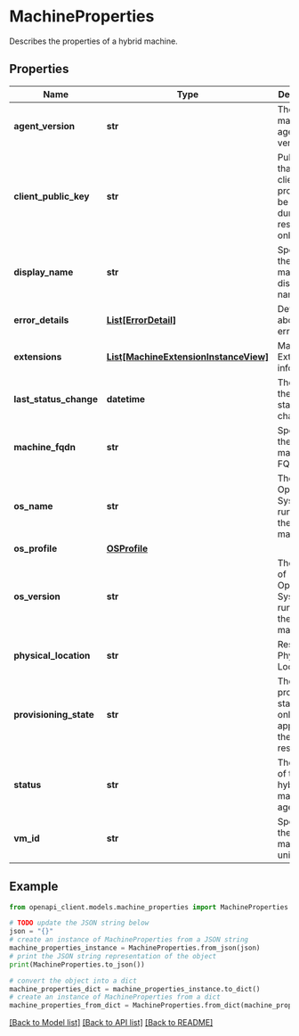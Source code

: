 # MachineProperties

Describes the properties of a hybrid machine.

## Properties

Name | Type | Description | Notes
------------ | ------------- | ------------- | -------------
**agent_version** | **str** | The hybrid machine agent full version. | [optional] [readonly] 
**client_public_key** | **str** | Public Key that the client provides to be used during initial resource onboarding | [optional] 
**display_name** | **str** | Specifies the hybrid machine display name. | [optional] [readonly] 
**error_details** | [**List[ErrorDetail]**](ErrorDetail.md) | Details about the error state. | [optional] [readonly] 
**extensions** | [**List[MachineExtensionInstanceView]**](MachineExtensionInstanceView.md) | Machine Extensions information | [optional] 
**last_status_change** | **datetime** | The time of the last status change. | [optional] [readonly] 
**machine_fqdn** | **str** | Specifies the hybrid machine FQDN. | [optional] [readonly] 
**os_name** | **str** | The Operating System running on the hybrid machine. | [optional] 
**os_profile** | [**OSProfile**](OSProfile.md) |  | [optional] 
**os_version** | **str** | The version of Operating System running on the hybrid machine. | [optional] 
**physical_location** | **str** | Resource&#39;s Physical Location | [optional] 
**provisioning_state** | **str** | The provisioning state, which only appears in the response. | [optional] [readonly] 
**status** | **str** | The status of the hybrid machine agent. | [optional] [readonly] 
**vm_id** | **str** | Specifies the hybrid machine unique ID. | [optional] [readonly] 

## Example

```python
from openapi_client.models.machine_properties import MachineProperties

# TODO update the JSON string below
json = "{}"
# create an instance of MachineProperties from a JSON string
machine_properties_instance = MachineProperties.from_json(json)
# print the JSON string representation of the object
print(MachineProperties.to_json())

# convert the object into a dict
machine_properties_dict = machine_properties_instance.to_dict()
# create an instance of MachineProperties from a dict
machine_properties_from_dict = MachineProperties.from_dict(machine_properties_dict)
```
[[Back to Model list]](../README.md#documentation-for-models) [[Back to API list]](../README.md#documentation-for-api-endpoints) [[Back to README]](../README.md)


